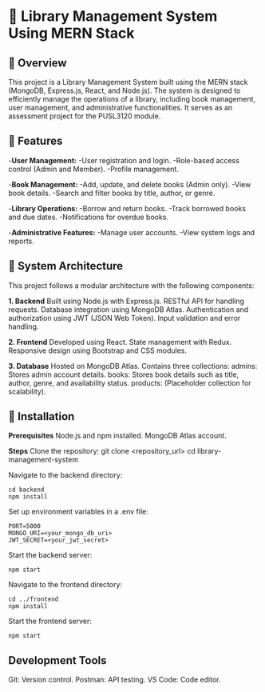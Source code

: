 # 🚀 Library Management System Using MERN Stack

## 📂 Overview

This project is a Library Management System built using the MERN stack (MongoDB, Express.js, React, and Node.js). The system is designed to efficiently manage the operations of a library, including book management, user management, and administrative functionalities. It serves as an assessment project for the PUSL3120 module.

## 📂 Features

-**User Management:**
-User registration and login.
-Role-based access control (Admin and Member).
-Profile management.

-**Book Management:**
-Add, update, and delete books (Admin only).
-View book details.
-Search and filter books by title, author, or genre.

-**Library Operations:**
-Borrow and return books.
-Track borrowed books and due dates.
-Notifications for overdue books.

-**Administrative Features:**
-Manage user accounts.
-View system logs and reports.

## 📂 System Architecture

This project follows a modular architecture with the following components:

**1. Backend**
Built using Node.js with Express.js.
RESTful API for handling requests.
Database integration using MongoDB Atlas.
Authentication and authorization using JWT (JSON Web Token).
Input validation and error handling.

**2. Frontend**
Developed using React.
State management with Redux.
Responsive design using Bootstrap and CSS modules.

**3. Database**
Hosted on MongoDB Atlas.
Contains three collections:
admins: Stores admin account details.
books: Stores book details such as title, author, genre, and availability status.
products: (Placeholder collection for scalability).

## 📂 Installation

**Prerequisites**
Node.js and npm installed.
MongoDB Atlas account.

**Steps**
Clone the repository:
git clone <repository_url>
cd library-management-system

Navigate to the backend directory:

```
cd backend
npm install
```

Set up environment variables in a .env file:

```
PORT=5000
MONGO_URI=<your_mongo_db_uri>
JWT_SECRET=<your_jwt_secret>
```

Start the backend server:

```
npm start
```

Navigate to the frontend directory:

```
cd ../frontend
npm install
```

Start the frontend server:

```
npm start
```

## Development Tools

Git: Version control.
Postman: API testing.
VS Code: Code editor.
